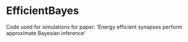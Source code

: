 # EfficientBayes
Code used for simulations for paper: 'Energy efficient synapses perform approximate Bayesian inference'
